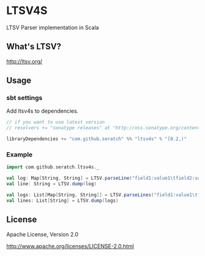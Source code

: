 # LTSV4S

LTSV Parser implementation in Scala

## What's LTSV?

http://ltsv.org/

## Usage

### sbt settings

Add ltsv4s to dependencies.

```scala
// if you want to use latest version
// resolvers += "sonatype releases" at "http://oss.sonatype.org/content/repositories/releases"

libraryDependencies += "com.github.seratch" %% "ltsv4s" % "[0.2,)"
```

### Example

```scala
import com.github.seratch.ltsv4s._

val log: Map[String, String] = LTSV.parseLine("field1:value1\tfield2:value2")
val line: String = LTSV.dump(log)

val logs: List[Map[String, String]] = LTSV.parseLines("field1:value1\tfield2:value2\nfield1:value1\tfield2:value2")
val lines: List[String] = LTSV.dump(logs)
```

## License

Apache License, Version 2.0

http://www.apache.org/licenses/LICENSE-2.0.html

